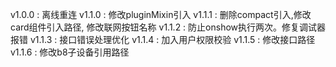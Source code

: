 v1.0.0 : 离线重连
v1.1.0 : 修改pluginMixin引入
v1.1.1 : 删除compact引入,修改card组件引入路径, 修改联网按钮名称
v1.1.2 : 防止onshow执行两次。修复调试器报错
v1.1.3 : 接口错误处理优化
v1.1.4 : 加入用户权限校验
v1.1.5 : 修改接口路径
v1.1.6 : 修改b8子设备引用路径
